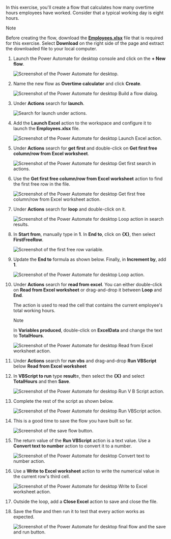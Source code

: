 In this exercise, you'll create a flow that calculates how many overtime hours employees have worked. Consider that a typical working day is eight hours.

> [!NOTE]
> Before creating the flow, download the [**Employees.xlsx**](https://github.com/MicrosoftDocs/mslearn-developer-tools-power-platform/raw/master/power-automate-desktop/Employees.zip) file that is required for this exercise. Select **Download** on the right side of the page and extract the downloaded file to your local computer.

1. Launch the Power Automate for desktop console and click on the **+ New flow**.

    ![Screenshot of the Power Automate for desktop.](..\media\build-desktop-flow-initial.png)

1. Name the new flow as **Overtime calculator** and click **Create**.

    ![Screenshot of the Power Automate for desktop Build a flow dialog.](..\media\first-exercise-new-flow.png)

1. Under **Actions** search for **launch**.

    ![Search for launch under actions.](..\media\search-launch-actions.png)

1. Add the **Launch Excel** action to the workspace and configure it to launch the **Employees.xlsx** file.

    ![Screenshot of the Power Automate for desktop Launch Excel action.](..\media\first-exercise-launch-excel-action.png)

1. Under **Actions** search for **get first** and double-click on **Get first free column/row from Excel worksheet**.

    ![Screenshot of the Power Automate for desktop Get first search in actions.](..\media\get-first-action.png)

1. Use the **Get first free column/row from Excel worksheet** action to find the first free row in the file.

    ![Screenshot of the Power Automate for desktop Get first free column/row from Excel worksheet action.](..\media\first-exercise-get-first-free-column-row-from-excel-worksheet-action.png)

1. Under **Actions** search for **loop** and double-click on it.

    ![Screenshot of the Power Automate for desktop Loop action in search results.](..\media\loop-action.png)

1. In **Start from**, manually type in **1**. In **End to**, click on **{X}**, then select **FirstFreeRow**.

    ![Screenshot of the first free row variable.](..\media\excel-first-free-row.png)

1. Update the **End to** formula as shown below. Finally, in **Increment by**, add **1**.

    ![Screenshot of the Power Automate for desktop Loop action.](..\media\first-exercise-loop-action.png)

1. Under **Actions** search for **read from excel**. You can either double-click on **Read from Excel worksheet** or drag-and-drop it between **Loop** and **End**.

    The action is used to read the cell that contains the current employee's total working hours.

    > [!NOTE]
    > In **Variables produced**, double-click on **ExcelData** and change the text to **TotalHours**.

    ![Screenshot of the Power Automate for desktop Read from Excel worksheet action.](..\media\first-exercise-read-from-excel-worksheet-action.png)

1. Under **Actions** search for **run vbs** and drag-and-drop **Run VBScript** below **Read from Excel worksheet**

1. In **VBScript to run** type **result=**, then select the **{X}** and select **TotalHours** and then **Save**.

    ![Screenshot of the Power Automate for desktop Run V B Script action.](..\media\add-total-hours.png)

1. Complete the rest of the script as shown below.

    ![Screenshot of the Power Automate for desktop Run VBScript action.](..\media\first-exercise-run-vbscript-action.png)

1. This is a good time to save the flow you have built so far. 
    
    ![Screenshot of the save flow button.](..\media\save-flow.png)

1. The return value of the **Run VBScript** action is a text value. Use a **Convert text to number** action to convert it to a number.

    ![Screenshot of the Power Automate for desktop Convert text to number action.](..\media\first-exercise-convert-text-to-number-action.png)

1. Use a **Write to Excel worksheet** action to write the numerical value in the current row's third cell.

    ![Screenshot of the Power Automate for desktop Write to Excel worksheet action.](..\media\first-exercise-write-to-excel-worksheet-action.png)

1. Outside the loop, add a **Close Excel** action to save and close the file.

1. Save the flow and then run it to test that every action works as expected.

    ![Screenshot of the Power Automate for desktop final flow and the save and run button.](..\media\first-exercise-final-flow.png)
